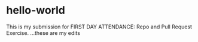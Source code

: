 # hello-world
This is my submission for FIRST DAY ATTENDANCE: Repo and Pull Request Exercise.
...these are my edits
